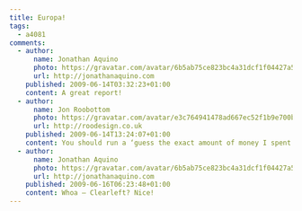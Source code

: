 ```yaml
---
title: Europa!
tags:
  - a4081
comments:
  - author:
      name: Jonathan Aquino
      photo: https://gravatar.com/avatar/6b5ab75ce823bc4a31dcf1f04427a582
      url: http://jonathanaquino.com
    published: 2009-06-14T03:32:23+01:00
    content: A great report!
  - author:
      name: Jon Roobottom
      photo: https://gravatar.com/avatar/e3c764941478ad667ec52f1b9e700be5
      url: http://roodesign.co.uk
    published: 2009-06-14T13:24:07+01:00
    content: You should run a ‘guess the exact amount of money I spent on Data in 3 weeks’ competition. Closest answer wins a prize of your choice.
  - author:
      name: Jonathan Aquino
      photo: https://gravatar.com/avatar/6b5ab75ce823bc4a31dcf1f04427a582
      url: http://jonathanaquino.com
    published: 2009-06-16T06:23:48+01:00
    content: Whoa – Clearleft? Nice!
---
```

